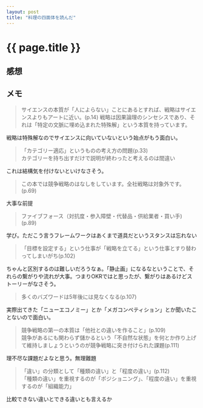 ```yaml
---
layout: post
title: "料理の四面体を読んだ"
---
```


# {{ page.title }}

## 感想

## メモ

> サイエンスの本質が「人によらない」ことにあるとすれば、戦略はサイエンスよりもアートに近い。(p.14)
> 戦略は因果論理のシンセシスであり、それは「特定の文脈に埋め込まれた特殊解」という本質を持っています。

戦略は特殊解なのでサイエンスに向いていないという始点がもう面白い。

> 「カテゴリー適応」というものの考え方の問題(p.33)  
> カテゴリーを持ち出すだけで説明が終わったと考えるのは間違い

これは結構気を付けないといけなさそう。

> この本では競争戦略のはなしをしています。全社戦略は対象外です。(p.69)

大事な前提

> ファイブフォース（対抗度・参入障壁・代替品・供給業者・買い手) (p.89)

学び。ただこう言うフレームワークはあくまで道具だというスタンスは忘れない

> 「目標を設定する」という仕事が「戦略を立てる」という仕事とすり替わってしまいがち(p.102)

ちゃんと区別するのは難しいだろうなぁ。「静止画」になるなということで、それらの繋がりや流れが大事。つまりOKRではと思ったが、繋がりはあるけどストーリーがなさそう。

> 多くのバズワードは5年後には見なくなる(p.107)

実際出てきた「ニューエコノミー」とか「メガコンペティション」とか聞いたことないので面白い。

> 競争戦略の第一の本質は「他社との違いを作ること」(p.109)  
> 競争があるにも関わらず儲かるという「不自然な状態」を何とか作り上げて維持しましょうというのが競争戦略に突き付けられた課題(p.111)

理不尽な課題だよなと思う。無理難題

> 「違い」の分類として「種類の違い」と「程度の違い」(p.112)  
> 「種類の違い」を重視するのが「ポジショニング」、「程度の違い」を重視するのが「組織能力」

比較できない違いとできる違いとも言えるか







